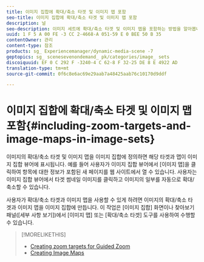 ```yaml
---
title: 이미지 집합에 확대/축소 타겟 및 이미지 맵 포함
seo-title: 이미지 집합에 확대/축소 타겟 및 이미지 맵 포함
description: 널
seo-description: 이미지 세트에 확대/축소 타겟 및 이미지 맵을 포함하는 방법을 알아봅니다.
uuid: 1 F 5 A 00 FE -3 CC 2-4668-A 051-59 E 0 BEE 50 B 35
contentOwner: 관리
content-type: 참조
products: sg_ Experiencemanager/dynamic-media-scene -7
geptopics: sg_ scenesevenondemand_ pk/categories/image_ sets
discoiquuid: EF 0 C 292 F -3240-4 C 62-8 F 32-25 DE 8 E 4922 AD
translation-type: tm+mt
source-git-commit: 0f6c8e6ac69e29aab7a48425aab76c10170d9ddf

---
```



# 이미지 집합에 확대/축소 타겟 및 이미지 맵 포함{#including-zoom-targets-and-image-maps-in-image-sets}

이미지의 확대/축소 타겟 및 이미지 맵을 이미지 집합에 정의하면 해당 타겟과 맵이 이미지 집합 뷰어에 표시됩니다. 예를 들어 사용자가 이미지 집합 뷰어에서 [이미지 맵]을 클릭하여 항목에 대한 정보가 포함된 새 페이지를 웹 사이트에서 열 수 있습니다. 사용자는 이미지 집합 뷰어에서 타겟 썸네일 이미지를 클릭하고 이미지의 일부를 자동으로 확대/축소할 수 있습니다.

사용자가 확대/축소 타겟과 이미지 맵을 사용할 수 있게 하려면 이미지의 확대/축소 타겟과 이미지 맵을 이미지 집합에 만듭니다. 이 작업은 [이미지 집합] 화면이나 찾아보기 패널([세부 사항 보기])에서 [이미지 맵] 또는 [확대/축소 타겟] 도구를 사용하여 수행할 수 있습니다.

>[!MORELIKETHIS]
>
>* [Creating zoom targets for Guided Zoom](creating-zoom-targets-guided-zoom.md#creating_zoom_targets_for_guided_zoom)
>* [Creating Image Maps](creating-image-maps.md#creating_image_maps)

